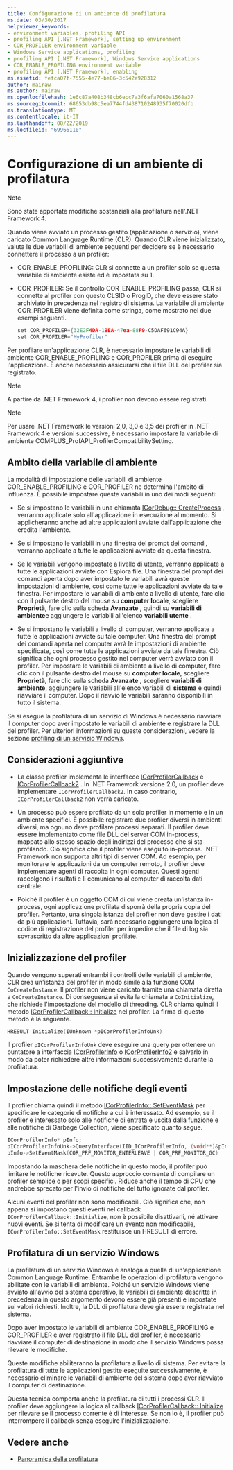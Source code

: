 ```yaml
---
title: Configurazione di un ambiente di profilatura
ms.date: 03/30/2017
helpviewer_keywords:
- environment variables, profiling API
- profiling API [.NET Framework], setting up environment
- COR_PROFILER environment variable
- Windows Service applications, profiling
- profiling API [.NET Framework], Windows Service applications
- COR_ENABLE_PROFILING environment variable
- profiling API [.NET Framework], enabling
ms.assetid: fefca07f-7555-4e77-be86-3c542e928312
author: mairaw
ms.author: mairaw
ms.openlocfilehash: 1e6c87a408b348cb6ecc7a3f6afa7060a1568a37
ms.sourcegitcommit: 68653db98c5ea7744fd438710248935f70020dfb
ms.translationtype: MT
ms.contentlocale: it-IT
ms.lasthandoff: 08/22/2019
ms.locfileid: "69966110"
---
```

# <a name="setting-up-a-profiling-environment"></a>Configurazione di un ambiente di profilatura
> [!NOTE]
> Sono state apportate modifiche sostanziali alla profilatura nell'.NET Framework 4.  
  
 Quando viene avviato un processo gestito (applicazione o servizio), viene caricato Common Language Runtime (CLR). Quando CLR viene inizializzato, valuta le due variabili di ambiente seguenti per decidere se è necessario connettere il processo a un profiler:  
  
- COR_ENABLE_PROFILING: CLR si connette a un profiler solo se questa variabile di ambiente esiste ed è impostata su 1.  
  
- COR_PROFILER: Se il controllo COR_ENABLE_PROFILING passa, CLR si connette al profiler con questo CLSID o ProgID, che deve essere stato archiviato in precedenza nel registro di sistema. La variabile di ambiente COR_PROFILER viene definita come stringa, come mostrato nei due esempi seguenti.  
  
    ```cpp  
    set COR_PROFILER={32E2F4DA-1BEA-47ea-88F9-C5DAF691C94A}  
    set COR_PROFILER="MyProfiler"  
    ```  
  
 Per profilare un'applicazione CLR, è necessario impostare le variabili di ambiente COR_ENABLE_PROFILING e COR_PROFILER prima di eseguire l'applicazione. È anche necessario assicurarsi che il file DLL del profiler sia registrato.  
  
> [!NOTE]
> A partire da .NET Framework 4, i profiler non devono essere registrati.  
  
> [!NOTE]
> Per usare .NET Framework le versioni 2,0, 3,0 e 3,5 dei profiler in .NET Framework 4 e versioni successive, è necessario impostare la variabile di ambiente COMPLUS_ProfAPI_ProfilerCompatibilitySetting.  
  
## <a name="environment-variable-scope"></a>Ambito della variabile di ambiente  
 La modalità di impostazione delle variabili di ambiente COR_ENABLE_PROFILING e COR_PROFILER ne determina l'ambito di influenza. È possibile impostare queste variabili in uno dei modi seguenti:  
  
- Se si impostano le variabili in una chiamata [ICorDebug:: CreateProcess](../../../../docs/framework/unmanaged-api/debugging/icordebug-createprocess-method.md) , verranno applicate solo all'applicazione in esecuzione al momento. Si applicheranno anche ad altre applicazioni avviate dall'applicazione che eredita l'ambiente.  
  
- Se si impostano le variabili in una finestra del prompt dei comandi, verranno applicate a tutte le applicazioni avviate da questa finestra.  
  
- Se le variabili vengono impostate a livello di utente, verranno applicate a tutte le applicazioni avviate con Esplora file. Una finestra del prompt dei comandi aperta dopo aver impostato le variabili avrà queste impostazioni di ambiente, così come tutte le applicazioni avviate da tale finestra. Per impostare le variabili di ambiente a livello di utente, fare clic con il pulsante destro del mouse su **computer locale**, scegliere **Proprietà**, fare clic sulla scheda **Avanzate** , quindi su **variabili di ambiente**e aggiungere le variabili all'elenco **variabili utente** .  
  
- Se si impostano le variabili a livello di computer, verranno applicate a tutte le applicazioni avviate su tale computer. Una finestra del prompt dei comandi aperta nel computer avrà le impostazioni di ambiente specificate, così come tutte le applicazioni avviate da tale finestra. Ciò significa che ogni processo gestito nel computer verrà avviato con il profiler. Per impostare le variabili di ambiente a livello di computer, fare clic con il pulsante destro del mouse su **computer locale**, scegliere **Proprietà**, fare clic sulla scheda **Avanzate** , scegliere **variabili di ambiente**, aggiungere le variabili all'elenco variabili di **sistema** e quindi riavviare il computer. Dopo il riavvio le variabili saranno disponibili in tutto il sistema.  
  
 Se si esegue la profilatura di un servizio di Windows è necessario riavviare il computer dopo aver impostato le variabili di ambiente e registrare la DLL del profiler. Per ulteriori informazioni su queste considerazioni, vedere la sezione [profiling di un servizio Windows](#windows_service).  
  
## <a name="additional-considerations"></a>Considerazioni aggiuntive  
  
- La classe profiler implementa le interfacce [ICorProfilerCallback](../../../../docs/framework/unmanaged-api/profiling/icorprofilercallback-interface.md) e [ICorProfilerCallback2](../../../../docs/framework/unmanaged-api/profiling/icorprofilercallback2-interface.md) . In .NET Framework versione 2.0, un profiler deve implementare `ICorProfilerCallback2`. In caso contrario, `ICorProfilerCallback2` non verrà caricato.  
  
- Un processo può essere profilato da un solo profiler in momento e in un ambiente specifici. È possibile registrare due profiler diversi in ambienti diversi, ma ognuno deve profilare processi separati. Il profiler deve essere implementato come file DLL del server COM in-process, mappato allo stesso spazio degli indirizzi del processo che si sta profilando. Ciò significa che il profiler viene eseguito in-process. .NET Framework non supporta altri tipi di server COM. Ad esempio, per monitorare le applicazioni da un computer remoto, il profiler deve implementare agenti di raccolta in ogni computer. Questi agenti raccolgono i risultati e li comunicano al computer di raccolta dati centrale.  
  
- Poiché il profiler è un oggetto COM di cui viene creata un'istanza in-process, ogni applicazione profilata disporrà della propria copia del profiler. Pertanto, una singola istanza del profiler non deve gestire i dati da più applicazioni. Tuttavia, sarà necessario aggiungere una logica al codice di registrazione del profiler per impedire che il file di log sia sovrascritto da altre applicazioni profilate.  
  
## <a name="initializing-the-profiler"></a>Inizializzazione del profiler  
 Quando vengono superati entrambi i controlli delle variabili di ambiente, CLR crea un'istanza del profiler in modo simile alla funzione COM `CoCreateInstance`. Il profiler non viene caricato tramite una chiamata diretta a `CoCreateInstance`. Di conseguenza si evita la chiamata a `CoInitialize`, che richiede l'impostazione del modello di threading. CLR chiama quindi il metodo [ICorProfilerCallback:: Initialize](../../../../docs/framework/unmanaged-api/profiling/icorprofilercallback-initialize-method.md) nel profiler. La firma di questo metodo è la seguente.  
  
```cpp  
HRESULT Initialize(IUnknown *pICorProfilerInfoUnk)  
```  
  
 Il profiler `pICorProfilerInfoUnk` deve eseguire una query per ottenere un puntatore a interfaccia [ICorProfilerInfo](../../../../docs/framework/unmanaged-api/profiling/icorprofilerinfo-interface.md) o [ICorProfilerInfo2](../../../../docs/framework/unmanaged-api/profiling/icorprofilerinfo2-interface.md) e salvarlo in modo da poter richiedere altre informazioni successivamente durante la profilatura.  
  
## <a name="setting-event-notifications"></a>Impostazione delle notifiche degli eventi  
 Il profiler chiama quindi il metodo [ICorProfilerInfo:: SetEventMask](../../../../docs/framework/unmanaged-api/profiling/icorprofilerinfo-seteventmask-method.md) per specificare le categorie di notifiche a cui è interessato. Ad esempio, se il profiler è interessato solo alle notifiche di entrata e uscita dalla funzione e alle notifiche di Garbage Collection, viene specificato quanto segue.  
  
```cpp  
ICorProfilerInfo* pInfo;  
pICorProfilerInfoUnk->QueryInterface(IID_ICorProfilerInfo, (void**)&pInfo);  
pInfo->SetEventMask(COR_PRF_MONITOR_ENTERLEAVE | COR_PRF_MONITOR_GC)  
```  
  
 Impostando la maschera delle notifiche in questo modo, il profiler può limitare le notifiche ricevute. Questo approccio consente di compilare un profiler semplice o per scopi specifici. Riduce anche il tempo di CPU che andrebbe sprecato per l'invio di notifiche del tutto ignorate dal profiler.  
  
 Alcuni eventi del profiler non sono modificabili. Ciò significa che, non appena si impostano questi eventi nel callback `ICorProfilerCallback::Initialize`, non è possibile disattivarli, né attivare nuovi eventi. Se si tenta di modificare un evento non modificabile, `ICorProfilerInfo::SetEventMask` restituisce un HRESULT di errore.  
  
<a name="windows_service"></a>   
## <a name="profiling-a-windows-service"></a>Profilatura di un servizio Windows  
 La profilatura di un servizio Windows è analoga a quella di un'applicazione Common Language Runtime. Entrambe le operazioni di profilatura vengono abilitate con le variabili di ambiente. Poiché un servizio Windows viene avviato all'avvio del sistema operativo, le variabili di ambiente descritte in precedenza in questo argomento devono essere già presenti e impostate sui valori richiesti. Inoltre, la DLL di profilatura deve già essere registrata nel sistema.  
  
 Dopo aver impostato le variabili di ambiente COR_ENABLE_PROFILING e COR_PROFILER e aver registrato il file DLL del profiler, è necessario riavviare il computer di destinazione in modo che il servizio Windows possa rilevare le modifiche.  
  
 Queste modifiche abiliteranno la profilatura a livello di sistema. Per evitare la profilatura di tutte le applicazioni gestite eseguite successivamente, è necessario eliminare le variabili di ambiente del sistema dopo aver riavviato il computer di destinazione.  
  
 Questa tecnica comporta anche la profilatura di tutti i processi CLR. Il profiler deve aggiungere la logica al callback [ICorProfilerCallback:: Initialize](../../../../docs/framework/unmanaged-api/profiling/icorprofilercallback-initialize-method.md) per rilevare se il processo corrente è di interesse. Se non lo è, il profiler può interrompere il callback senza eseguire l'inizializzazione.  
  
## <a name="see-also"></a>Vedere anche

- [Panoramica della profilatura](../../../../docs/framework/unmanaged-api/profiling/profiling-overview.md)

